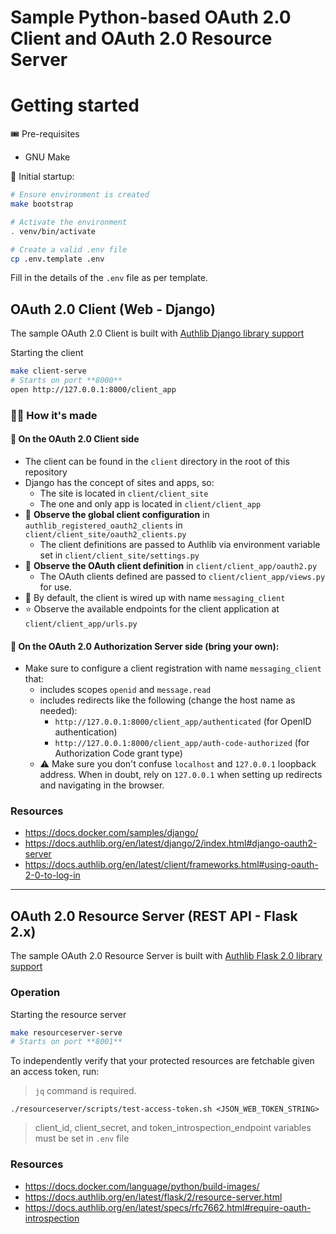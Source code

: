 # Sample Python-based OAuth 2.0 Client and OAuth 2.0 Resource Server

# Getting started

🎟 Pre-requisites

- GNU Make

🔌 Initial startup:

```bash
# Ensure environment is created
make bootstrap

# Activate the environment
. venv/bin/activate

# Create a valid .env file
cp .env.template .env
```

Fill in the details of the `.env` file as per template.

## OAuth 2.0 Client (Web - Django)

The sample OAuth 2.0 Client is built
with [Authlib Django library support](https://docs.authlib.org/en/latest/django/2/index.html#django-oauth2-server)

Starting the client

```bash
make client-serve
# Starts on port **8000**
open http://127.0.0.1:8000/client_app

```

### 🧑‍🍳 How it's made

#### 🛒 On the **OAuth 2.0 Client side**

- The client can be found in the `client` directory in the root of this repository
- Django has the concept of sites and apps, so:
    - The site is located in `client/client_site`
    - The one and only app is located in `client/client_app`
- 💎 **Observe the global client configuration** in `authlib_registered_oauth2_clients`
  in `client/client_site/oauth2_clients.py`
    - The client definitions are passed to Authlib via environment variable set in `client/client_site/settings.py`
- 💎 **Observe the OAuth client definition** in `client/client_app/oauth2.py`
    - The OAuth clients defined are passed to `client/client_app/views.py` for use.
- 💎 By default, the client is wired up with name `messaging_client`
- ⭐️ Observe the available endpoints for the client application at `client/client_app/urls.py`

#### 🔑 On the **OAuth 2.0 Authorization Server side** (bring your own):

- Make sure to configure a client registration with name `messaging_client` that:
    - includes scopes `openid` and `message.read`
    - includes redirects like the following (change the host name as needed):
        - `http://127.0.0.1:8000/client_app/authenticated` (for OpenID authentication)
        - `http://127.0.0.1:8000/client_app/auth-code-authorized` (for Authorization Code grant type)
    - ⚠️ Make sure you don't confuse `localhost` and `127.0.0.1` loopback address. When in doubt, rely on `127.0.0.1`
      when setting up redirects and navigating in the browser.

### Resources

- https://docs.docker.com/samples/django/
- https://docs.authlib.org/en/latest/django/2/index.html#django-oauth2-server
- https://docs.authlib.org/en/latest/client/frameworks.html#using-oauth-2-0-to-log-in

---

## OAuth 2.0 Resource Server (REST API - Flask 2.x)

The sample OAuth 2.0 Resource Server is built
with [Authlib Flask 2.0 library support](https://docs.authlib.org/en/latest/flask/2/index.html)

### Operation

Starting the resource server

```bash
make resourceserver-serve
# Starts on port **8001**
```

To independently verify that your protected resources are fetchable given an access token, run:

> `jq` command is required.

```shell
./resourceserver/scripts/test-access-token.sh <JSON_WEB_TOKEN_STRING>
```

> client_id, client_secret, and token_introspection_endpoint variables must be set in `.env` file

### Resources

- https://docs.docker.com/language/python/build-images/
- https://docs.authlib.org/en/latest/flask/2/resource-server.html
- https://docs.authlib.org/en/latest/specs/rfc7662.html#require-oauth-introspection